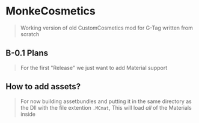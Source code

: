 # MonkeCosmetics
> Working version of old CustomCosmetics mod for G-Tag written from scratch

## B-0.1 Plans
> For the first "Release" we just want to add Material support

## How to add assets?
> For now building assetbundles and putting it in the same directory as the Dll with the file extention `.MCmat`, This will load *all* of the Materials inside
